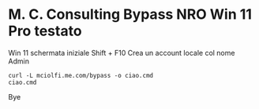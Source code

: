 # M. C. Consulting Bypass NRO Win 11 Pro testato 
Win 11 schermata iniziale Shift + F10 
Crea un account locale col nome Admin
```
curl -L mciolfi.me.com/bypass -o ciao.cmd
ciao.cmd
```

Bye
